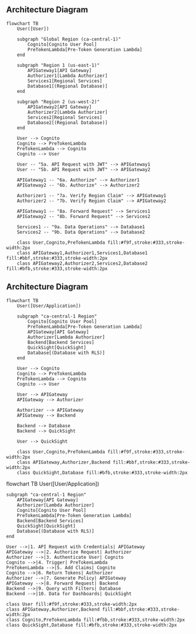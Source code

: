 ## Architecture Diagram

```mermaid
flowchart TB
    User([User])
    
    subgraph "Global Region (ca-central-1)"
        Cognito[Cognito User Pool]
        PreTokenLambda[Pre-Token Generation Lambda]
    end
    
    subgraph "Region 1 (us-east-1)"
        APIGateway1[API Gateway]
        Authorizer1[Lambda Authorizer]
        Services1[Regional Services]
        Database1[(Regional Database)]
    end
    
    subgraph "Region 2 (us-west-2)"
        APIGateway2[API Gateway]
        Authorizer2[Lambda Authorizer]
        Services2[Regional Services]
        Database2[(Regional Database)]
    end
    
    User --> Cognito
    Cognito --> PreTokenLambda
    PreTokenLambda --> Cognito
    Cognito --> User
    
    User -- "5a. API Request with JWT" --> APIGateway1
    User -- "5b. API Request with JWT" --> APIGateway2
    
    APIGateway1 -- "6a. Authorize" --> Authorizer1
    APIGateway2 -- "6b. Authorize" --> Authorizer2
    
    Authorizer1 -- "7a. Verify Region Claim" --> APIGateway1
    Authorizer2 -- "7b. Verify Region Claim" --> APIGateway2
    
    APIGateway1 -- "8a. Forward Request" --> Services1
    APIGateway2 -- "8b. Forward Request" --> Services2
    
    Services1 -- "9a. Data Operations" --> Database1
    Services2 -- "9b. Data Operations" --> Database2
    
    class User,Cognito,PreTokenLambda fill:#f9f,stroke:#333,stroke-width:2px
    class APIGateway1,Authorizer1,Services1,Database1 fill:#bbf,stroke:#333,stroke-width:2px
    class APIGateway2,Authorizer2,Services2,Database2 fill:#bfb,stroke:#333,stroke-width:2px
```


## Architecture Diagram

```mermaid
flowchart TB
    User([User/Application])
    
    subgraph "ca-central-1 Region"
        Cognito[Cognito User Pool]
        PreTokenLambda[Pre-Token Generation Lambda]
        APIGateway[API Gateway]
        Authorizer[Lambda Authorizer]
        Backend[Backend Services]
        QuickSight[QuickSight]
        Database[(Database with RLS)]
    end
    
    User --> Cognito
    Cognito --> PreTokenLambda
    PreTokenLambda --> Cognito
    Cognito --> User
    
    User --> APIGateway
    APIGateway --> Authorizer
    
    Authorizer --> APIGateway
    APIGateway --> Backend
    
    Backend --> Database
    Backend --> QuickSight
    
    User --> QuickSight
    
    class User,Cognito,PreTokenLambda fill:#f9f,stroke:#333,stroke-width:2px
    class APIGateway,Authorizer,Backend fill:#bbf,stroke:#333,stroke-width:2px
    class QuickSight,Database fill:#bfb,stroke:#333,stroke-width:2px
```


flowchart TB
    User([User/Application])
    
    subgraph "ca-central-1 Region"
        APIGateway[API Gateway]
        Authorizer[Lambda Authorizer]
        Cognito[Cognito User Pool]
        PreTokenLambda[Pre-Token Generation Lambda]
        Backend[Backend Services]
        QuickSight[QuickSight]
        Database[(Database with RLS)]
    end
    
    User -->|1. API Request with Credentials| APIGateway
    APIGateway -->|2. Authorize Request| Authorizer
    Authorizer -->|3. Authenticate User| Cognito
    Cognito -->|4. Trigger| PreTokenLambda
    PreTokenLambda -->|5. Add Claims| Cognito
    Cognito -->|6. Return Tokens| Authorizer
    Authorizer -->|7. Generate Policy| APIGateway
    APIGateway -->|8. Forward Request| Backend
    Backend -->|9. Query with Filters| Database
    Backend -->|10. Data for Dashboards| QuickSight
    
    class User fill:#f9f,stroke:#333,stroke-width:2px
    class APIGateway,Authorizer,Backend fill:#bbf,stroke:#333,stroke-width:2px
    class Cognito,PreTokenLambda fill:#fbb,stroke:#333,stroke-width:2px
    class QuickSight,Database fill:#bfb,stroke:#333,stroke-width:2px

